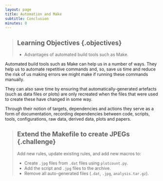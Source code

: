 ```yaml
---
layout: page
title: Automation and Make
subtitle: Conclusion
minutes: 0
---
```


> ## Learning Objectives {.objectives}
>
> * Advantages of automated build tools such as Make.

Automated build tools such as Make can help us in a number of
ways. They help us to automate repetitive commands and, so, save us
time and reduce the risk of us making errors we might make if running
these commands manually.

They can also save time by ensuring that automatically-generated
artefacts (such as data files or plots) are only recreated when the
files that were used to create these have changed in some way.

Through their notion of targets, dependencies and actions they serve
as a form of documentation, recording dependencies between code,
scripts, tools, configurations, raw data, derived data, plots and
papers.

> ## Extend the Makefile to create JPEGs {.challenge}
>
> Add new rules, update existing rules, and add new macros to:
> 
> * Create `.jpg` files from `.dat` files using `plotcount.py`.
> * Add the script and `.jpg` files to the archive.
> * Remove all auto-generated files (`.dat`, `.jpg`,
>   `analysis.tar.gz`). 
